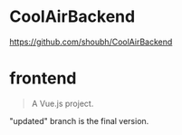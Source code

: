 # CoolAirBackend
https://github.com/shoubh/CoolAirBackend

# frontend

> A Vue.js project.

"updated" branch is the final version.


